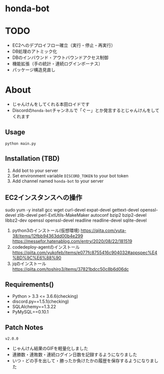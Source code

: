 ﻿# honda-bot

# TODO
- EC2へのデプロイフロー確立（実行・停止・再実行）
- DB処理のアトミック化
- DBのインバウンド・アウトバウンドアクセス制御
- 機能拡張（手の統計・連続ログインボーナス）
- パッケージ構造見直し

# About
- じゃんけんをしてくれる本田ロイドです
- Discordの`honda-bot`チャンネルで「ぐー」とか発言するとじゃんけんをしてくれます

## Usage
```
python main.py
```

## Installation (TBD)
1. Add bot to your server
1. Set environment variable `DISCORD_TOKEN` to your bot token
1. Add channel named `honda-bot` to your server


## EC2インスタンスへの操作
sudo yum -y install gcc wget curl-devel expat-devel gettext-devel openssl-devel zlib-devel perl-ExtUtils-MakeMaker autoconf bzip2 bzip2-devel libbz2-dev openssl openssl-devel readline readline-devel sqlite-devel
1. python3のインストール(仮想環境)
https://qiita.com/yuta-38/items/12fbb94363dd00b4e299
https://messefor.hatenablog.com/entry/2020/08/22/181519
1. codedeploy-agentのインストール
https://qiita.com/yukofeb/items/e077fc8755416c904032#appspec%E4%BD%9C%E6%88%90
1. jqのインストール
https://qiita.com/toshiro3/items/37821bdcc50c8b6d06dc


## Requirements()
- Python > 3.3 <= 3.6.6(checking)
- discord.py==1.5.1(checking)
- SQLAlchemy==1.3.22
- PyMySQL==0.10.1

## Patch Notes
`v2.0.0`
- じゃんけん結果のGIFを軽量化しました
- 連勝数・連敗数・連続ログイン日数を記録するようになりました
- いつ・どの手を出して・勝ったか負けたかの履歴を保存するようになりました
